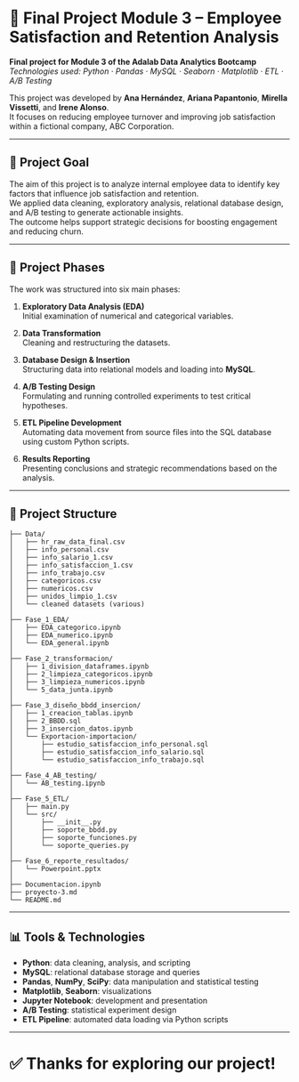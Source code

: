 # 🏢 Final Project Module 3 – Employee Satisfaction and Retention Analysis

**Final project for Module 3 of the Adalab Data Analytics Bootcamp**  
*Technologies used: Python · Pandas · MySQL · Seaborn · Matplotlib · ETL · A/B Testing*

This project was developed by **Ana Hernández**, **Ariana Papantonio**, **Mirella Vissetti**, and **Irene Alonso**.  
It focuses on reducing employee turnover and improving job satisfaction within a fictional company, ABC Corporation.

---

## 🎯 Project Goal

The aim of this project is to analyze internal employee data to identify key factors that influence job satisfaction and retention.  
We applied data cleaning, exploratory analysis, relational database design, and A/B testing to generate actionable insights.  
The outcome helps support strategic decisions for boosting engagement and reducing churn.

---

## 🧠 Project Phases

The work was structured into six main phases:

1. **Exploratory Data Analysis (EDA)**  
   Initial examination of numerical and categorical variables.

2. **Data Transformation**  
   Cleaning and restructuring the datasets.

3. **Database Design & Insertion**  
   Structuring data into relational models and loading into **MySQL**.

4. **A/B Testing Design**  
   Formulating and running controlled experiments to test critical hypotheses.

5. **ETL Pipeline Development**  
   Automating data movement from source files into the SQL database using custom Python scripts.

6. **Results Reporting**  
   Presenting conclusions and strategic recommendations based on the analysis.

---

## 📁 Project Structure

```
├── Data/
│   ├── hr_raw_data_final.csv
│   ├── info_personal.csv
│   ├── info_salario_1.csv
│   ├── info_satisfaccion_1.csv
│   ├── info_trabajo.csv
│   ├── categoricos.csv
│   ├── numericos.csv
│   ├── unidos_limpio_1.csv
│   └── cleaned datasets (various)
│
├── Fase_1_EDA/
│   ├── EDA_categorico.ipynb
│   ├── EDA_numerico.ipynb
│   └── EDA_general.ipynb
│
├── Fase_2_transformacion/
│   ├── 1_division_dataframes.ipynb
│   ├── 2_limpieza_categoricos.ipynb
│   ├── 3_limpieza_numericos.ipynb
│   └── 5_data_junta.ipynb
│
├── Fase_3_diseño_bbdd_insercion/
│   ├── 1_creacion_tablas.ipynb
│   ├── 2_BBDD.sql
│   ├── 3_insercion_datos.ipynb
│   └── Exportacion-importacion/
│       ├── estudio_satisfaccion_info_personal.sql
│       ├── estudio_satisfaccion_info_salario.sql
│       └── estudio_satisfaccion_info_trabajo.sql
│
├── Fase_4_AB_testing/
│   └── AB_testing.ipynb
│
├── Fase_5_ETL/
│   ├── main.py
│   └── src/
│       ├── __init__.py
│       ├── soporte_bbdd.py
│       ├── soporte_funciones.py
│       └── soporte_queries.py
│
├── Fase_6_reporte_resultados/
│   └── Powerpoint.pptx
│
├── Documentacion.ipynb
├── proyecto-3.md
└── README.md
```

---

## 📊 Tools & Technologies

- **Python**: data cleaning, analysis, and scripting  
- **MySQL**: relational database storage and queries  
- **Pandas**, **NumPy**, **SciPy**: data manipulation and statistical testing  
- **Matplotlib**, **Seaborn**: visualizations  
- **Jupyter Notebook**: development and presentation  
- **A/B Testing**: statistical experiment design  
- **ETL Pipeline**: automated data loading via Python scripts

---

# ✅ Thanks for exploring our project!

